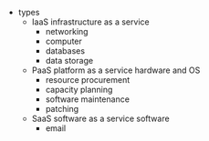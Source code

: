 - types
    - IaaS infrastructure as a service
        - networking
        - computer
        - databases
        - data storage
    - PaaS platform as a service
        hardware and OS 
        - resource procurement
        - capacity planning
        - software maintenance
        - patching
    - SaaS software as a service
        software
        - email